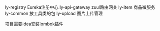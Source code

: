 ly-registry Eureka注册中心
ly-api-gateway zuul路由网关
ly-item 商品微服务
ly-common 放工具类的包
ly-upload 图片上传管理

项目需要idea安装lombok插件
